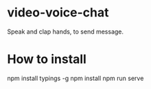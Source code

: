 # video-voice-chat
Speak and clap hands, to send message.

# How to install
npm install typings -g
npm install
npm run serve
